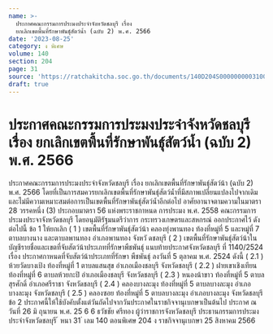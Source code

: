 ```yaml
---
name: >-
  ประกาศคณะกรรมการประมงประจำจังหวัดชลบุรี เรื่อง
  ยกเลิกเขตพื้นที่รักษาพันธุ์สัตว์น้ำ (ฉบับ 2) พ.ศ. 2566
date: '2023-08-25'
category: ง พิเศษ
volume: 140
section: 204
page: 31
source: 'https://ratchakitcha.soc.go.th/documents/140D204S0000000003100.pdf'
draft: true
---
```


# ประกาศคณะกรรมการประมงประจำจังหวัดชลบุรี เรื่อง ยกเลิกเขตพื้นที่รักษาพันธุ์สัตว์น้ำ (ฉบับ 2) พ.ศ. 2566

ประกาศคณะกรรมการประมงประจำจังหวัดชลบุรี เรื่อง ยกเลิกเขตพื้นที่รักษาพันธุ์สัตว์น้า (ฉบับ 2) พ.ศ. 2566 โดยที่เป็นการสมควรยกเลิกเขตพื้นที่รักษาพันธุ์สัตว์น้ำที่มีสภาพเปลี่ยนแปลงไปจากเดิม และไม่มีความเหมาะสมต่อการเป็นเขตพื้นที่รักษาพันธุ์สัตว์น้ำอีกต่อไป อาศัยอานาจตามความในมาตรา 28 วรรคหนึ่ง (3) ประกอบมาตรา 56 แห่งพระราชกาหนด การประมง พ.ศ. 2558 คณะกรรมการประมงประจาจังหวัดชลบุรี โดยอนุมัติรัฐมนตรีว่าการ กระทรวงเกษตรและสหกรณ์ ออกประกาศไว้ ดังต่อไปนี้ ข้อ 1 ให้ยกเลิก ( 1 ) เขตพื้นที่รักษาพันธุ์สัตว์น้า คลองทุ่งพานทอง ท้องที่หมู่ที่ 5 และหมู่ที่ 7 ตาบลบางนาง และตาบลพานทอง อำเภอพานทอง จังหวั ดชลบุรี ( 2 ) เขตพื้นที่รักษาพันธุ์สัตว์น้าในบัญชีรายชื่อและเขตที่จับสัตว์น้าประเภทที่รักษาพืชพันธุ์ แนบท้ายประกาศจังหวัดชลบุรี ที่ 1140/2524 เรื่อง ประกาศกาหนดที่จับสัตว์น้าประเภทที่รักษา พืชพันธุ์ ลงวันที่ 5 ตุลาคม พ.ศ. 2524 ดังนี้ ( 2.1 ) ห้วยวัดบางเป้ง ท้องที่หมู่ที่ 1 ตาบลแสนสุข อำเภอเมืองชลบุรี จังหวัดชลบุรี ( 2.2 ) ฝายเขาเชิงเทียน ท้องที่หมู่ที่ 6 ตาบลห้วยกะปิ อำเภอเมืองชลบุรี จังหวัดชลบุรี ( 2.3 ) หนองน้าขาว ท้องที่หมู่ที่ 5 ตาบลสุรศักดิ์ อำเภอศรีราชา จังหวัดชลบุรี ( 2.4 ) คลองบางละมุง ท้องที่หมู่ที่ 5 ตาบลบางละมุง อำเภอบางละมุง จังหวัดชลบุรี ( 2.5 ) คลองซอย ท้องที่หมู่ที่ 5 ตาบลบางละมุง อำเภอบางละมุง จังหวัดชลบุรี ข้อ 2 ประกาศนี้ให้ใช้บังคับตั้งแต่วันถัดไปจากวันประกาศในราชกิจจานุเบกษาเป็นต้นไป ประกาศ ณ วันที่ 26 มิ ถุนายน พ.ศ. 25 6 6 ธวัชชัย ศรีทอง ผู้ว่าราชการจังหวัดชลบุรี ประธานกรรมการประมงประจำจังหวัดชลบุรี ้ หนา 31 ่ เลม 140 ตอนพิเศษ 204 ง ราชกิจจานุเบกษา 25 สิงหาคม 2566
